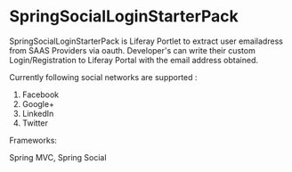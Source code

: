 # SpringSocialLoginStarterPack

SpringSocialLoginStarterPack is Liferay Portlet to extract user emailadress from SAAS Providers via oauth. Developer's can write their custom Login/Registration to Liferay Portal with the email address obtained.

Currently following social networks are supported :

1) Facebook
2) Google+
3) LinkedIn
4) Twitter

Frameworks:

Spring MVC, Spring Social

